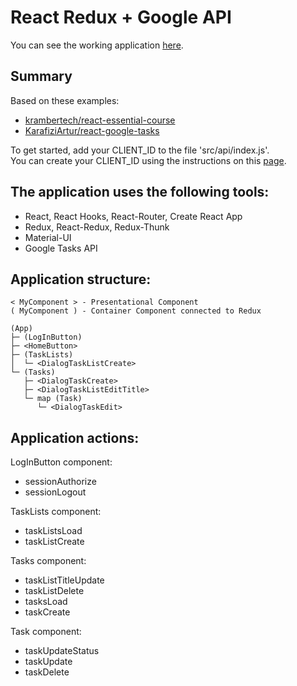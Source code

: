# React Redux + Google API
You can see the working application [here](https://romankamlykov.github.io/react_redux_google_tasks_api_app/).

## Summary
Based on these examples:
- [krambertech/react-essential-course](https://github.com/krambertech/react-essential-course/tree/master/06-real-world)
- [KarafiziArtur/react-google-tasks](https://github.com/KarafiziArtur/react-google-tasks)

To get started, add your CLIENT_ID to the file 'src/api/index.js'.  
You can create your CLIENT_ID using the instructions on this [page](https://developers.google.com/tasks/quickstart/js).

## The application uses the following tools:</h3>
- React, React Hooks, React-Router, Create React App
- Redux, React-Redux, Redux-Thunk
- Material-UI
- Google Tasks API

## Application structure:
```
< MyComponent > - Presentational Component
( MyComponent ) - Container Component connected to Redux

(App)
├─ (LogInButton)
├─ <HomeButton>
├─ (TaskLists)
│  └─ <DialogTaskListCreate>
└─ (Tasks)
   ├─ <DialogTaskCreate>
   ├─ <DialogTaskListEditTitle>
   └─ map (Task)
      └─ <DialogTaskEdit>
```
## Application actions:
LogInButton component:
- sessionAuthorize
- sessionLogout

TaskLists component:
- taskListsLoad
- taskListCreate

Tasks component:
- taskListTitleUpdate
- taskListDelete
- tasksLoad
- taskCreate

Task component:
- taskUpdateStatus
- taskUpdate
- taskDelete
